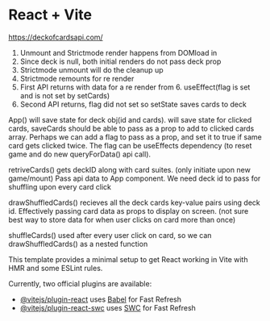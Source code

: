 # React + Vite

https://deckofcardsapi.com/

 
 1. Unmount and Strictmode render happens from DOMload in 
 2. Since deck is null, both initial renders do not pass deck prop
 3. Strictmode unmount will do the cleanup up 
 4. Strictmode remounts for re render
 5. First API returns with data for a re render from 6. useEffect(flag is set and is not set by setCards)
 7. Second API returns, flag did not set so setState saves cards to deck

 



App()
	will save state for deck obj(id and cards). 
	will save state for clicked cards, saveCards should be able to pass as a prop to add to clicked cards array. Perhaps we can add a flag to pass as a prop, and set it to true if same card gets clicked twice. The flag can be useEffects dependency (to reset game and do new queryForData() api call). 

retriveCards()
	gets deckID along with card suites. (only initiate upon new game/mount) Pass api data to App component. We need deck id to pass for shuffling upon every card click

drawShuffledCards()
	recieves all the deck cards key-value pairs using deck id. Effectively passing card data as props to display on screen. (not sure best way to store data for when user clicks on card more than once)

shuffleCards()
	used after every user click on card, so we can drawShuffledCards() as a nested function

This template provides a minimal setup to get React working in Vite with HMR and some ESLint rules.

Currently, two official plugins are available:

- [@vitejs/plugin-react](https://github.com/vitejs/vite-plugin-react/blob/main/packages/plugin-react/README.md) uses [Babel](https://babeljs.io/) for Fast Refresh
- [@vitejs/plugin-react-swc](https://github.com/vitejs/vite-plugin-react-swc) uses [SWC](https://swc.rs/) for Fast Refresh
